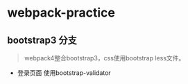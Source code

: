 # webpack-practice
## bootstrap3 分支
> webpack4整合bootstrap3，css使用bootstrap less文件。
* 登录页面 使用bootstrap-validator
